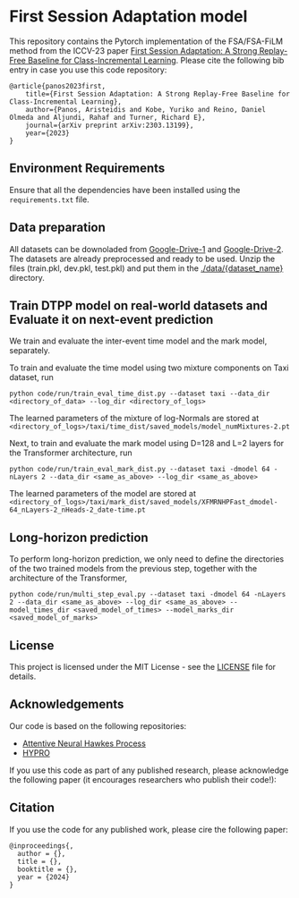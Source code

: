 # First Session Adaptation model
This repository contains the Pytorch implementation of the FSA/FSA-FiLM method from the ICCV-23 paper [First Session Adaptation: A Strong Replay-Free Baseline for
Class-Incremental Learning](https://arxiv.org/pdf/2303.13199.pdf). Please cite the following bib entry in case you use this code repository:

    @article{panos2023first,
        title={First Session Adaptation: A Strong Replay-Free Baseline for Class-Incremental Learning},
        author={Panos, Aristeidis and Kobe, Yuriko and Reino, Daniel Olmeda and Aljundi, Rahaf and Turner, Richard E},
        journal={arXiv preprint arXiv:2303.13199},
        year={2023}
    }

## Environment Requirements

Ensure that all the dependencies have been installed using the `requirements.txt` file.

## Data preparation
All datasets can be downoladed from [Google-Drive-1](https://drive.google.com/drive/folders/13e5jCkprJGB6jiVtIrU-XaCzSws5PPfB) and [Google-Drive-2](https://drive.google.com/drive/folders/0BwqmV0EcoUc8UklIR1BKV25YR1U?resourcekey=0-OrlU87jyc1m-dVMmY5aC4w). The datasets are already preprocessed and ready to be used. Unzip the files (train.pkl, dev.pkl, test.pkl) and put them in the [./data/{dataset_name}](https://github.com/aresPanos/dtpp/tree/main/data) directory.

## Train DTPP model on real-world datasets and Evaluate it on next-event prediction

We train and evaluate the inter-event time model and the mark model, separately. 

To train and evaluate the time model using two mixture components on Taxi dataset, run

    python code/run/train_eval_time_dist.py --dataset taxi --data_dir <directory_of_data> --log_dir <directory_of_logs>

The learned parameters of the mixture of log-Normals are stored at  `<directory_of_logs>/taxi/time_dist/saved_models/model_numMixtures-2.pt`

Next, to train and evaluate the mark model using D=128 and L=2 layers for the Transformer architecture, run

    python code/run/train_eval_mark_dist.py --dataset taxi -dmodel 64 -nLayers 2 --data_dir <same_as_above> --log_dir <same_as_above>

The learned parameters of the model are stored at  `<directory_of_logs>/taxi/mark_dist/saved_models/XFMRNHPFast_dmodel-64_nLayers-2_nHeads-2_date-time.pt`

## Long-horizon prediction

To perform long-horizon prediction, we only need to define the directories of the two trained models from the previous step, together with the architecture of the Transformer,

    python code/run/multi_step_eval.py --dataset taxi -dmodel 64 -nLayers 2 --data_dir <same_as_above> --log_dir <same_as_above> --model_times_dir <saved_model_of_times> --model_marks_dir <saved_model_of_marks>

## License
This project is licensed under the MIT License - see the [LICENSE](https://github.com/aresPanos/dtpp/blob/main/LICENSE) file for details.

## Acknowledgements
Our code is based on the following repositories:
* [Attentive Neural Hawkes Process](https://github.com/yangalan123/anhp-andtt)
* [HYPRO](https://github.com/ant-research/hypro_tpp/tree/main)

If you use this code as part of any published research, please acknowledge the following paper (it encourages researchers who publish their code!):

## Citation
If you use the code for any published work, please cire the following paper:

    @inproceedings{,
      author = {},
      title = {},
      booktitle = {},
      year = {2024}
    }


